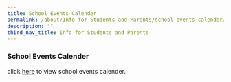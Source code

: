 ```yaml
---
title: School Events Calender
permalink: /about/Info-for-Students-and-Parents/school-events-calender/
description: ""
third_nav_title: Info for Students and Parents
---
```

### **School Events Calender**

click [here](https://calendar.google.com/calendar/u/0/embed?src=hihs.edu.sg_17sc68q9o119alf561b74u85ng@group.calendar.google.com&ctz=Asia/Singapore) to view school events calender.
